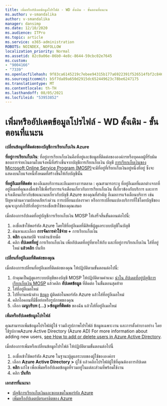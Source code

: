 ```yaml
---
title: เพิ่มหรืออัปเดตข้อมูลโปรไฟล์ - WD ดั้งเดิม - ขั้นตอนที่แนะน
ms.author: v-smandalika
author: v-smandalika
manager: dansimp
ms.date: 12/10/2020
ms.audience: ITPro
ms.topic: article
ms.service: o365-administration
ROBOTS: NOINDEX, NOFOLLOW
localization_priority: Normal
ms.assetid: 82c0a06e-86b0-4e8c-8644-59cbc02e7645
ms.custom:
- "9004166"
- "7339"
ms.openlocfilehash: 9f83ca6145219c7ebee94315b177a6922391f526514fbf2c846f9a26a44228ba
ms.sourcegitcommit: b5f7da89a650d2915dc652449623c78be6247175
ms.translationtype: MT
ms.contentlocale: th-TH
ms.lasthandoff: 08/05/2021
ms.locfileid: "53953852"
---
```

# <a name="add-or-update-profile-information---legacy-wd---recommended-steps"></a>เพิ่มหรืออัปเดตข้อมูลโปรไฟล์ - WD ดั้งเดิม - ขั้นตอนที่แนะน

**เปลี่ยนข้อมูลที่ติดต่อของบัญชีการเรียกเก็บเงิน Azure**

**ที่อยู่การเรียกเก็บเงิน**: ที่อยู่การเรียกเก็บเงินคือที่อยู่และข้อมูลที่ติดต่อขององค์กรหรือบุคคลผู้ที่รับผิดชอบการจ่ายเงินตามใบแจ้งหนี้ที่สร้างขึ้นจากบัญชีการเรียกเก็บเงิน บัญชี [การเรียกเก็บเงินของ Microsoft Online Service Program (MOSP)](https://docs.microsoft.com/azure/cost-management-billing/manage/change-azure-account-profile#update-an-mosp-billing-account-address)จะมีที่อยู่ที่เรียกเก็บเงินอยู่หนึ่งที่อยู่ ซึ่งจะแสดงบนใบแจ้งหนี้ทั้งหมดที่สร้างขึ้นให้กับบัญชีนั้น

**ที่อยู่อีเมลที่ติดต่อ** ของอีเมลบริการและอีเมลทางการตลาด : คุณสามารถระบุ [](https://docs.microsoft.com/azure/cost-management-billing/manage/change-azure-account-profile#change-your-contact-email-address)ที่อยู่อีเมลที่แตกต่างจากที่อยู่อีเมลที่คุณลงชื่อเข้าใช้เพื่อรับการแจ้งเตือนเกี่ยวกับการเรียกเก็บเงิน ที่เกี่ยวข้องกับบริการ และการแจ้งเตือนเกี่ยวกับข้อแนะนบเกี่ยวกับบัญชี Azure ของคุณที่สําคัญ อีเมลการแจ้งเตือนบริการ เช่น ปัญหาด้านความปลอดภัยเร่งด่วน การเปลี่ยนแปลงราคา หรือการเปลี่ยนแปลงบริการที่ใช้โดยบัญชีของคุณจะถูกส่งไปยังที่อยู่การลงชื่อเข้าใช้ของคุณเสมอ

เมื่อต้องการอัปเดตที่อยู่บัญชีการเรียกเก็บเงิน MOSP ให้เสร็จสิ้นขั้นตอนต่อไปนี้:
1. ลงชื่อเข้าใช้พอร์ทัล Azure โดยใช้ที่อยู่อีเมลที่มีสิทธิ์ผู้ดูแลระบบบัญชีในบัญชี
2. ค้นหาและเลือก **การจัดการค่าใช้จ่าย +** การเรียกเก็บเงิน 
3. **คลิก** คุณสมบัติ จากด้านซ้ายมือ 
4. คลิก **อัปเดตที่อยู่** การเรียกเก็บเงิน เพื่ออัปเดตที่อยู่ที่ขายให้กับ และที่อยู่การเรียกเก็บเงิน ใส่ที่อยู่ใหม่ **แล้วคลิก** บันทึก

**เปลี่ยนที่อยู่อีเมลที่ติดต่อของคุณ** 

เมื่อต้องการเปลี่ยนที่อยู่อีเมลที่ติดต่อของคุณ ให้ปฏิบัติตามขั้นตอนต่อไปนี้:
1. ถ้าคุณเป็นผู้ดูแลระบบบัญชีของบัญชี MOSP ให้ปฏิบัติตามคําแนะ [นําใน อัปเดตที่อยู่บัญชีการเรียกเก็บเงิน MOSP](https://docs.microsoft.com/azure/cost-management-billing/manage/change-azure-account-profile#update-an-mosp-billing-account-address) แล้วคลิก **อัปเดตข้อมูล** ที่ติดต่อ ในขั้นตอนสุดท้าย 
2. ใส่ที่อยู่อีเมลใหม่ 
3. ไปที่บานหน้าต่าง [ข้อมูล](https://ms.portal.azure.com/) ผู้ติดต่อในพอร์ทัล Azure แล้วใส่ที่อยู่อีเมลใหม่ 
4. คลิกไอคอนที่มีชื่อย่อหรือรูปภาพของคุณ 
5. เลือก **เมนูบริบท (...) >ข้อมูลที่ติดต่อ** ของฉัน แล้วใส่ที่อยู่อีเมลใหม่

**เพิ่มหรืออัปเดตข้อมูลโปรไฟล์**

คุณสามารถเพิ่มข้อมูลโปรไฟล์ผู้ใช้ รวมถึงรูปภาพโปรไฟล์ ข้อมูลเฉพาะงาน และการตั้งค่าบางอย่าง โดยใช้รูปภาพAzure Active Directory (Azure AD) For more information about adding new users, [see How to add or delete users in Azure Active Directory](https://docs.microsoft.com/azure/active-directory/fundamentals/add-users-azure-active-directory).

เมื่อต้องการเพิ่มหรือเปลี่ยนข้อมูลโปรไฟล์ ให้ปฏิบัติตามขั้นตอนต่อไปนี้

1. ลงชื่อเข้าใช้พอร์ทัล Azure ในฐานะผู้ดูแลระบบของผู้ใช้ขององค์กร
2. เลือก **Azure Active Directory >** ผู้ใช้ แล้วคลิกโปรไฟล์ผู้ใช้ที่คุณต้องการอัปเดต 
3. **คลิก** แก้ไข เพื่อเพิ่มหรืออัปเดตข้อมูลที่รวมอยู่ในแต่ละส่วนที่พร้อมใช้งาน 
4. คลิก **บันทึก**

**เอกสารที่แนะนา**

- [บัญชีการเรียกเก็บเงินและขอบเขตในพอร์ทัล Azure](https://docs.microsoft.com/azure/cost-management-billing/manage/view-all-accounts) 
- [เพิ่มหรืออัปเดตบัตรเครดิตของ Azure](https://docs.microsoft.com/azure/cost-management-billing/manage/change-credit-card)


